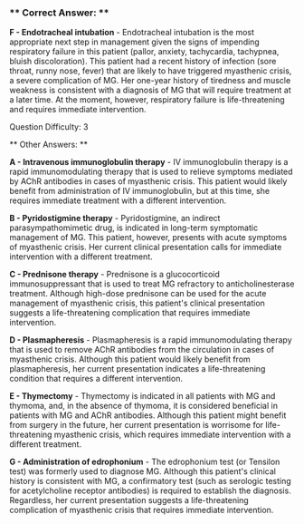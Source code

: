 ### ** Correct Answer: **

**F - Endotracheal intubation** - Endotracheal intubation is the most appropriate next step in management given the signs of impending respiratory failure in this patient (pallor, anxiety, tachycardia, tachypnea, bluish discoloration). This patient had a recent history of infection (sore throat, runny nose, fever) that are likely to have triggered myasthenic crisis, a severe complication of MG. Her one-year history of tiredness and muscle weakness is consistent with a diagnosis of MG that will require treatment at a later time. At the moment, however, respiratory failure is life-threatening and requires immediate intervention.

Question Difficulty: 3

** Other Answers: **

**A - Intravenous immunoglobulin therapy** - IV immunoglobulin therapy is a rapid immunomodulating therapy that is used to relieve symptoms mediated by AChR antibodies in cases of myasthenic crisis. This patient would likely benefit from administration of IV immunoglobulin, but at this time, she requires immediate treatment with a different intervention.

**B - Pyridostigmine therapy** - Pyridostigmine, an indirect parasympathomimetic drug, is indicated in long-term symptomatic management of MG. This patient, however, presents with acute symptoms of myasthenic crisis. Her current clinical presentation calls for immediate intervention with a different treatment.

**C - Prednisone therapy** - Prednisone is a glucocorticoid immunosuppressant that is used to treat MG refractory to anticholinesterase treatment. Although high-dose prednisone can be used for the acute management of myasthenic crisis, this patient's clinical presentation suggests a life-threatening complication that requires immediate intervention.

**D - Plasmapheresis** - Plasmapheresis is a rapid immunomodulating therapy that is used to remove AChR antibodies from the circulation in cases of myasthenic crisis. Although this patient would likely benefit from plasmapheresis, her current presentation indicates a life-threatening condition that requires a different intervention.

**E - Thymectomy** - Thymectomy is indicated in all patients with MG and thymoma, and, in the absence of thymoma, it is considered beneficial in patients with MG and AChR antibodies. Although this patient might benefit from surgery in the future, her current presentation is worrisome for life-threatening myasthenic crisis, which requires immediate intervention with a different treatment.

**G - Administration of edrophonium** - The edrophonium test (or Tensilon test) was formerly used to diagnose MG. Although this patient's clinical history is consistent with MG, a confirmatory test (such as serologic testing for acetylcholine receptor antibodies) is required to establish the diagnosis. Regardless, her current presentation suggests a life-threatening complication of myasthenic crisis that requires immediate intervention.

